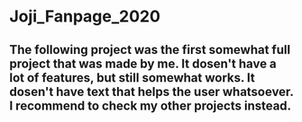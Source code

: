 # Joji_Fanpage_2020

## The following project was the first somewhat full project that was made by me. It dosen't have a lot of features, but still somewhat works. It dosen't have text that helps the user whatsoever. I recommend to check my other projects instead.
